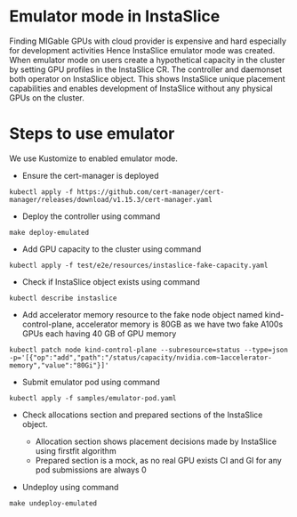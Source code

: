 # Emulator mode in InstaSlice

Finding MIGable GPUs with cloud provider is expensive and hard especially for development activities Hence InstaSlice emulator mode was created. When emulator mode on users create a hypothetical capacity in the cluster by setting GPU profiles in the InstaSlice CR. The controller and daemonset both operator on InstaSlice object. This shows InstaSlice unique placement capabilities and enables development of InstaSlice without any physical GPUs on the cluster.

# Steps to use emulator

We use Kustomize to enabled emulator mode.

- Ensure the cert-manager is deployed
```console
kubectl apply -f https://github.com/cert-manager/cert-manager/releases/download/v1.15.3/cert-manager.yaml
```
- Deploy the controller using command

```console
make deploy-emulated
```
- Add GPU capacity to the cluster using command

```console
kubectl apply -f test/e2e/resources/instaslice-fake-capacity.yaml
```

- Check if InstaSlice object exists using command

```console
kubectl describe instaslice
```

- Add accelerator memory resource to the fake node object named kind-control-plane, accelerator memory is 80GB as we have two fake A100s GPUs each having 40 GB of GPU memory

```console
kubectl patch node kind-control-plane --subresource=status --type=json -p='[{"op":"add","path":"/status/capacity/nvidia.com~1accelerator-memory","value":"80Gi"}]'
```

- Submit emulator pod using command

```console
kubectl apply -f samples/emulator-pod.yaml
```

- Check allocations section and prepared sections of the InstaSlice object.
    - Allocation section shows placement decisions made by InstaSlice using firstfit algorithm
    - Prepared section is a mock, as no real GPU exists CI and GI for any pod submissions are always 0

- Undeploy using command

```console
make undeploy-emulated
```
